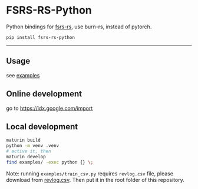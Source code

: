 # FSRS-RS-Python

Python bindings for [fsrs-rs](https://github.com/open-spaced-repetition/fsrs-rs), use burn-rs, instead of pytorch.

```
pip install fsrs-rs-python
```

---

## Usage

see [examples](./examples)

## Online development

go to <https://idx.google.com/import>

## Local development

```bash
maturin build
python -m venv .venv
# active it, then
maturin develop
find examples/ -exec python {} \;
```

Note: running `examples/train_csv.py` requires `revlog.csv` file, please download from
[revlog.csv](https://github.com/open-spaced-repetition/fsrs-rs/files/15046782/revlog.csv). Then put it in the root folder of this repository.
